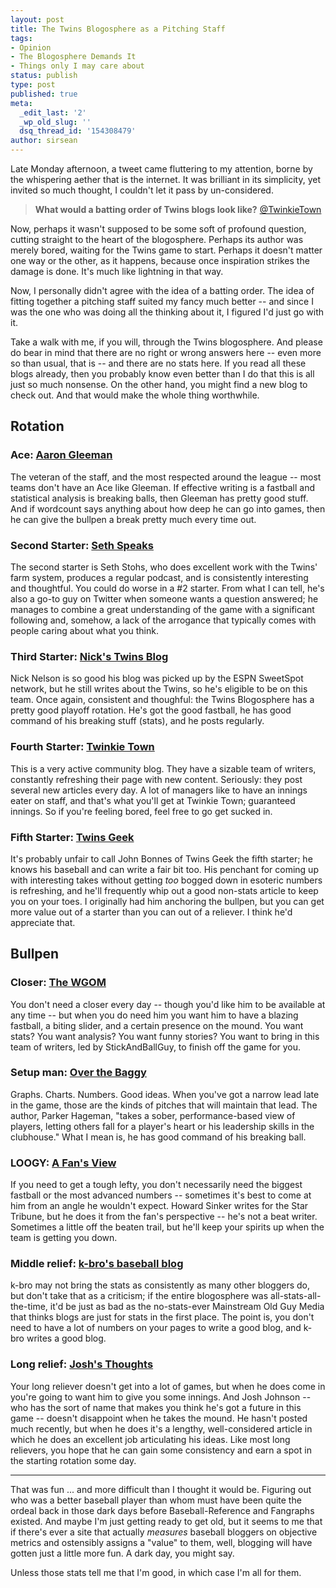 ```yaml
---
layout: post
title: The Twins Blogosphere as a Pitching Staff
tags:
- Opinion
- The Blogosphere Demands It
- Things only I may care about
status: publish
type: post
published: true
meta:
  _edit_last: '2'
  _wp_old_slug: ''
  dsq_thread_id: '154308479'
author: sirsean
---
```

Late Monday afternoon, a tweet came fluttering to my attention, borne by the whispering aether that is the internet. It was brilliant in its simplicity, yet invited so much thought, I couldn't let it pass by un-considered.

> **What would a batting order of Twins blogs look like?** [@TwinkieTown](http://twitter.com/TwinkieTown/status/25057233234)

Now, perhaps it wasn't supposed to be some soft of profound question, cutting straight to the heart of the blogosphere. Perhaps its author was merely bored, waiting for the Twins game to start. Perhaps it doesn't matter one way or the other, as it happens, because once inspiration strikes the damage is done. It's much like lightning in that way.

Now, I personally didn't agree with the idea of a batting order. The idea of fitting together a pitching staff suited my fancy much better -- and since I was the one who was doing all the thinking about it, I figured I'd just go with it.

Take a walk with me, if you will, through the Twins blogosphere. And please do bear in mind that there are no right or wrong answers here -- even more so than usual, that is -- and there are no stats here. If you read all these blogs already, then you probably know even better than I do that this is all just so much nonsense. On the other hand, you might find a new blog to check out. And that would make the whole thing worthwhile.

## Rotation

### Ace: [Aaron Gleeman](http://aarongleeman.com/)

The veteran of the staff, and the most respected around the league -- most teams don't have an Ace like Gleeman. If effective writing is a fastball and statistical analysis is breaking balls, then Gleeman has pretty good stuff. And if wordcount says anything about how deep he can go into games, then he can give the bullpen a break pretty much every time out.

### Second Starter: [Seth Speaks](http://www.sethspeaks.net/)

The second starter is Seth Stohs, who does excellent work with the Twins' farm system, produces a regular podcast, and is consistently interesting and thoughtful. You could do worse in a #2 starter. From what I can tell, he's also a go-to guy on Twitter when someone wants a question answered; he manages to combine a great understanding of the game with a significant following and, somehow, a lack of the arrogance that typically comes with people caring about what you think.

### Third Starter: [Nick's Twins Blog](http://www.nickstwinsblog.com/)

Nick Nelson is so good his blog was picked up by the ESPN SweetSpot network, but he still writes about the Twins, so he's eligible to be on this team. Once again, consistent and thoughful: the Twins Blogosphere has a pretty good playoff rotation. He's got the good fastball, he has good command of his breaking stuff (stats), and he posts regularly.

### Fourth Starter: [Twinkie Town](http://www.twinkietown.com/)

This is a very active community blog. They have a sizable team of writers, constantly refreshing their page with new content. Seriously: they post several new articles every day. A lot of managers like to have an innings eater on staff, and that's what you'll get at Twinkie Town; guaranteed innings. So if you're feeling bored, feel free to go get sucked in.

### Fifth Starter: [Twins Geek](http://twinsgeek.blogspot.com/)

It's probably unfair to call John Bonnes of Twins Geek the fifth starter; he knows his baseball and can write a fair bit too. His penchant for coming up with interesting takes without getting _too_ bogged down in esoteric numbers is refreshing, and he'll frequently whip out a good non-stats article to keep you on your toes. I originally had him anchoring the bullpen, but you can get more value out of a starter than you can out of a reliever. I think he'd appreciate that.

## Bullpen

### Closer: [The WGOM](http://stickandballguy.com/blog)

You don't need a closer every day -- though you'd like him to be available at any time -- but when you do need him you want him to have a blazing fastball, a biting slider, and a certain presence on the mound. You want stats? You want analysis? You want funny stories? You want to bring in this team of writers, led by StickAndBallGuy, to finish off the game for you.

### Setup man: [Over the Baggy](http://overthebaggy.blogspot.com/)

Graphs. Charts. Numbers. Good ideas. When you've got a narrow lead late in the game, those are the kinds of pitches that will maintain that lead. The author, Parker Hageman, "takes a sober, performance-based view of players, letting others fall for a player's heart or his leadership skills in the clubhouse." What I mean is, he has good command of his breaking ball.

### LOOGY: [A Fan's View](http://www.startribune.com/blogs/A_Fans_View.html)

If you need to get a tough lefty, you don't necessarily need the biggest fastball or the most advanced numbers -- sometimes it's best to come at him from an angle he wouldn't expect. Howard Sinker writes for the Star Tribune, but he does it from the fan's perspective -- he's not a beat writer. Sometimes a little off the beaten trail, but he'll keep your spirits up when the team is getting you down.

### Middle relief: [k-bro's baseball blog](http://kbrobaseball.blogspot.com/)

k-bro may not bring the stats as consistently as many other bloggers do, but don't take that as a criticism; if the entire blogosphere was all-stats-all-the-time, it'd be just as bad as the no-stats-ever Mainstream Old Guy Media that thinks blogs are just for stats in the first place. The point is, you don't need to have a lot of numbers on your pages to write a good blog, and k-bro writes a good blog.

### Long relief: [Josh's Thoughts](http://joshsopinion.blogspot.com/)

Your long reliever doesn't get into a lot of games, but when he does come in you're going to want him to give you some innings. And Josh Johnson -- who has the sort of name that makes you think he's got a future in this game -- doesn't disappoint when he takes the mound. He hasn't posted much recently, but when he does it's a lengthy, well-considered article in which he does an excellent job articulating his ideas. Like most long relievers, you hope that he can gain some consistency and earn a spot in the starting rotation some day.

----

That was fun ... and more difficult than I thought it would be. Figuring out who was a better baseball player than whom must have been quite the ordeal back in those dark days before Baseball-Reference and Fangraphs existed. And maybe I'm just getting ready to get old, but it seems to me that if there's ever a site that actually _measures_ baseball bloggers on objective metrics and ostensibly assigns a "value" to them, well, blogging will have gotten just a little more fun. A dark day, you might say.

Unless those stats tell me that I'm good, in which case I'm all for them.
